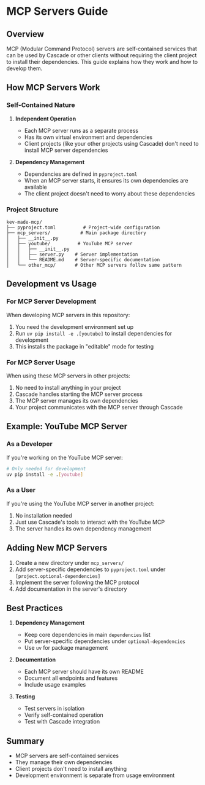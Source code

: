 # MCP Servers Guide

## Overview
MCP (Modular Command Protocol) servers are self-contained services that can be used by Cascade or other clients without requiring the client project to install their dependencies. This guide explains how they work and how to develop them.

## How MCP Servers Work

### Self-Contained Nature
1. **Independent Operation**
   - Each MCP server runs as a separate process
   - Has its own virtual environment and dependencies
   - Client projects (like your other projects using Cascade) don't need to install MCP server dependencies

2. **Dependency Management**
   - Dependencies are defined in `pyproject.toml`
   - When an MCP server starts, it ensures its own dependencies are available
   - The client project doesn't need to worry about these dependencies

### Project Structure
```
kev-made-mcp/
├── pyproject.toml          # Project-wide configuration
├── mcp_servers/           # Main package directory
│   ├── __init__.py
│   ├── youtube/          # YouTube MCP server
│   │   ├── __init__.py
│   │   ├── server.py    # Server implementation
│   │   └── README.md    # Server-specific documentation
│   └── other_mcp/       # Other MCP servers follow same pattern
```

## Development vs Usage

### For MCP Server Development
When developing MCP servers in this repository:
1. You need the development environment set up
2. Run `uv pip install -e .[youtube]` to install dependencies for development
3. This installs the package in "editable" mode for testing

### For MCP Server Usage
When using these MCP servers in other projects:
1. No need to install anything in your project
2. Cascade handles starting the MCP server process
3. The MCP server manages its own dependencies
4. Your project communicates with the MCP server through Cascade

## Example: YouTube MCP Server

### As a Developer
If you're working on the YouTube MCP server:
```bash
# Only needed for development
uv pip install -e .[youtube]
```

### As a User
If you're using the YouTube MCP server in another project:
1. No installation needed
2. Just use Cascade's tools to interact with the YouTube MCP
3. The server handles its own dependency management

## Adding New MCP Servers

1. Create a new directory under `mcp_servers/`
2. Add server-specific dependencies to `pyproject.toml` under `[project.optional-dependencies]`
3. Implement the server following the MCP protocol
4. Add documentation in the server's directory

## Best Practices

1. **Dependency Management**
   - Keep core dependencies in main `dependencies` list
   - Put server-specific dependencies under `optional-dependencies`
   - Use `uv` for package management

2. **Documentation**
   - Each MCP server should have its own README
   - Document all endpoints and features
   - Include usage examples

3. **Testing**
   - Test servers in isolation
   - Verify self-contained operation
   - Test with Cascade integration

## Summary
- MCP servers are self-contained services
- They manage their own dependencies
- Client projects don't need to install anything
- Development environment is separate from usage environment

